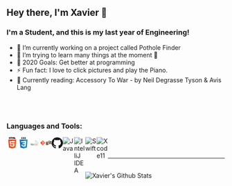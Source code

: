 ## Hey there, I'm Xavier 👋

### I'm a Student, and this is my last year of Engineering!
- 🔭 I’m currently working on a project called Pothole Finder
- 🌱 I’m trying to learn many things at the moment 🤣
- 🥅 2020 Goals: Get better at programming
- ⚡  Fun fact: I love to click pictures and play the Piano.
- 📖 Currently reading: Accessory To War - by  Neil Degrasse Tyson & Avis Lang
<br />
<br />

### Languages and Tools:

<img align="left" alt="HTML5" width="26px" src="https://raw.githubusercontent.com/github/explore/80688e429a7d4ef2fca1e82350fe8e3517d3494d/topics/html/html.png" />
<img align="left" alt="CSS3" width="26px" src="https://raw.githubusercontent.com/github/explore/80688e429a7d4ef2fca1e82350fe8e3517d3494d/topics/css/css.png" />
<img align="left" alt="MySQL" width="26px" src="https://raw.githubusercontent.com/github/explore/80688e429a7d4ef2fca1e82350fe8e3517d3494d/topics/mysql/mysql.png" />
<img align="left" alt="Git" width="26px" src="https://raw.githubusercontent.com/github/explore/80688e429a7d4ef2fca1e82350fe8e3517d3494d/topics/git/git.png" />
<img align="left" alt="GitHub" width="26px" src="https://raw.githubusercontent.com/github/explore/78df643247d429f6cc873026c0622819ad797942/topics/github/github.png" />
<img align="left" alt="Java" width="26px" src="https://upload.wikimedia.org/wikipedia/en/3/30/Java_programming_language_logo.svg" />
<img align="left" alt="IntelliJ IDEA" width="26px" src="https://www.jetbrains.com/idea/img/idea-edu.svg" />
<img align="left" alt="Swift" width="26px" src="https://developer.apple.com/assets/elements/icons/swift/swift-64x64_2x.png" />
<img align="left" alt="Xcode11" width="26px" src="https://developer.apple.com/assets/elements/icons/xcode/xcode-96x96_2x.png" />


<br />
<br />

---
<br />

<img align="left" alt="Xavier's Github Stats" src="https://github-readme-stats.vercel.app/api?username=dsouzax&show_icons=true&hide_border=false&theme=vue&hide=issues,prs" />
